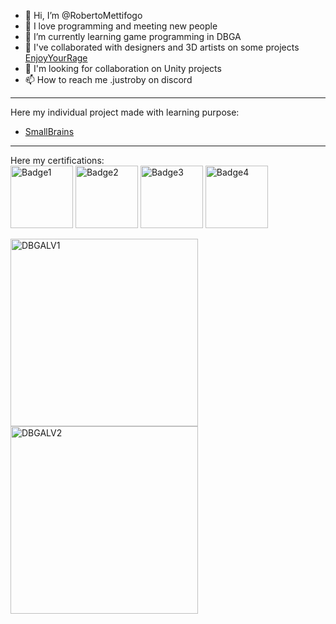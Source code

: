 - 👋 Hi, I’m @RobertoMettifogo
- 👀 I love programming and meeting new people
- 🌱 I’m currently learning game programming in DBGA
- 💼 I've collaborated with designers and 3D artists on some projects  
 [EnjoyYourRage](https://dearcowstudios.itch.io/enjoyyourrage)
- 💞️ I'm looking for collaboration on Unity projects
- 📫 How to reach me .justroby on discord  
----
Here my individual project made with learning purpose:  
- [SmallBrains]([https://play.unity.com/mg/other/smallbrains-beta](https://play.unity.com/en/games/c0b89283-5d90-4958-a1bf-206967f323da/smallbrainsbeta)](https://play.unity.com/en/games/c0b89283-5d90-4958-a1bf-206967f323da/smallbrainsbeta))
----
Here my certifications:  
<img src="https://connect-prd-cdn.unity.com/20201028/learn/images/c01fcc3c-687d-4752-96dc-35e739715c3d_02_Real_Time_Creation_Essentials_Mission.png.1800x0x1.webp" alt="Badge1" width="100">
<img src="https://connect-prd-cdn.unity.com/20201113/learn/images/bac9b7bd-4670-4b31-b635-789fb80435cf_01_Real_Time_Essentials_Mission.png.1800x0x1.webp" alt="Badge2" width="100">
<img src="https://images.credly.com/images/2ebece18-451f-4f69-868a-9b5edac57567/image.png" alt="Badge3" width="100">
<img src="https://connect-prd-cdn.unity.com/20201006/learn/images/c0738a29-fb1a-4bc1-8cb1-95d47762a2cc_03_Unity_Engine_Essentialls_Mission.png.1800x0x1.webp" alt="Badge4" width="100">
  
 <img src="https://i.ibb.co/Ng0X8bG/Roberto-Mettifogo.jpg" alt="DBGALV1" width="300">
 <img src="https://ibb.co/m5QXVrj" alt="DBGALV2" width="300">

<!---
RobertoMettifogo/RobertoMettifogo is a ✨ special ✨ repository because its `README.md` (this file) appears on your GitHub profile.
You can click the Preview link to take a look at your changes.
--->
